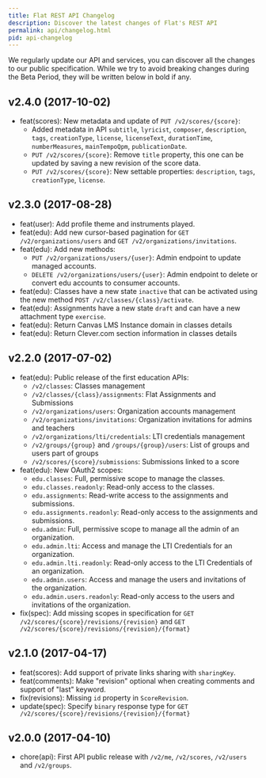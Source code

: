 ```yaml
---
title: Flat REST API Changelog
description: Discover the latest changes of Flat's REST API
permalink: api/changelog.html
pid: api-changelog
---
```


We regularly update our API and services, you can discover all the changes to our public specification. While we try to avoid breaking changes during the Beta Period, they will be written below in bold if any.

## v2.4.0 (2017-10-02)

* feat(scores): New metadata and update of `PUT /v2/scores/{score}`:
  * Added metadata in API `subtitle`, `lyricist`, `composer`, `description`, `tags`, `creationType`, `license`, `licenseText`, `durationTime`, `numberMeasures`, `mainTempoQpm`, `publicationDate`.
  * `PUT /v2/scores/{score}`: Remove `title` property, this one can be updated by saving a new revision of the score data.
  * `PUT /v2/scores/{score}`: New settable properties: `description`, `tags`, `creationType`, `license`.

## v2.3.0 (2017-08-28)

* feat(user): Add profile theme and instruments played.
* feat(edu): Add new cursor-based pagination for `GET /v2/organizations/users` and `GET /v2/organizations/invitations`.
* feat(edu): Add new methods:
  * `PUT /v2/organizations/users/{user}`: Admin endpoint to update managed accounts.
  * `DELETE /v2/organizations/users/{user}`: Admin endpoint to delete or convert edu accounts to consumer accounts.
* feat(edu): Classes have a new state `inactive` that can be activated using the new method `POST /v2/classes/{class}/activate`.
* feat(edu): Assignments have a new state `draft` and can have a new attachment type `exercise`.
* feat(edu): Return Canvas LMS Instance domain in classes details
* feat(edu): Return Clever.com section information in classes details

## v2.2.0 (2017-07-02)

* feat(edu): Public release of the first education APIs:
  * `/v2/classes`: Classes management
  * `/v2/classes/{class}/assignments`: Flat Assignments and Submissions
  * `/v2/organizations/users`: Organization accounts management
  * `/v2/organizations/invitations`: Organization invitations for admins and teachers
  * `/v2/organizations/lti/credentials`: LTI credentials management
  * `/v2/groups/{group}` and `/groups/{group}/users`: List of groups and users part of groups
  * `/v2/scores/{score}/submissions`: Submissions linked to a score
* feat(edu): New OAuth2 scopes:
  * `edu.classes`: Full, permissive scope to manage the classes.
  * `edu.classes.readonly`: Read-only access to the classes.
  * `edu.assignments`: Read-write access to the assignments and submissions.
  * `edu.assignments.readonly`: Read-only access to the assignments and submissions.
  * `edu.admin`: Full, permissive scope to manage all the admin of an organization.
  * `edu.admin.lti`: Access and manage the LTI Credentials for an organization.
  * `edu.admin.lti.readonly`: Read-only access to the LTI Credentials of an organization.
  * `edu.admin.users`: Access and manage the users and invitations of the organization.
  * `edu.admin.users.readonly`: Read-only access to the users and invitations of the organization.
* fix(spec): Add missing scopes in specification for `GET /v2/scores/{score}/revisions/{revision}` and `GET /v2/scores/{score}/revisions/{revision}/{format}`

## v2.1.0 (2017-04-17)

* feat(scores): Add support of private links sharing with `sharingKey`.
* feat(comments): Make "revision" optional when creating comments and support of "last" keyword.
* fix(revisions): Missing `id` property in `ScoreRevision`.
* update(spec): Specify `binary` response type for `GET /v2/scores/{score}/revisions/{revision}/{format}`

## v2.0.0 (2017-04-10)

* chore(api): First API public release with `/v2/me`, `/v2/scores`, `/v2/users` and `/v2/groups`.
